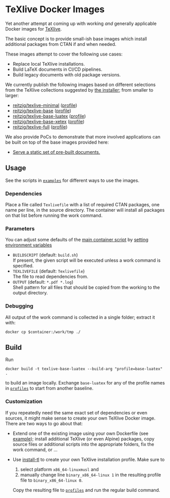 # TeXlive Docker Images

Yet another attempt at coming up with working _and_ generally applicable
Docker images for [TeXlive][texlive].

The basic concept is to provide small-ish base images which
install additional packages from CTAN if and when needed.

These images attempt to cover the following use cases:

 - Replace local TeXlive installations.
 - Build LaTeX documents in CI/CD pipelines.
 - Build legacy documents with old package versions.

We currently publish the following images based on different selections
from the TeXlive collections suggested by [the installer][install-tl]; 
from smaller to larger:

 - [reitzig/texlive-minimal][minimal-dockerhub] ([profile][minimal-profile])
 - [reitzig/texlive-base][base-dockerhub] ([profile][base-profile])
 - [reitzig/texlive-base-luatex][base-luatex-dockerhub] ([profile][base-luatex-profile])
 - [reitzig/texlive-base-xetex][base-xetex-dockerhub] ([profile][base-xetex-profile])
 - [reitzig/texlive-full][full-dockerhub] ([profile][full-profile])

We also provide PoCs to demonstrate that more involved applications can
be built on top of the base images provided here:
 
 - [Serve a static set of pre-built documents.][demo-static-serve]
 <!-- TODO - LaTeX CI pipeline -->
 <!-- TODO - LaTeX build server. -->
 <!-- TODO - Document generation server. -->


## Usage

See the scripts in [`examples`][examples] for different ways to use the images.
<!-- TODO: document properly -->

### Dependencies

Place a file called `Texlivefile`  with a list of required CTAN packages, 
one name per line, in the source directory. 
The container will install all packages on that list before running the work command.

### Parameters

You can adjust some defaults of the 
    [main container script][entrypoint]
by 
    [setting environment variables][docker-set-env]
 
 - `BUILDSCRIPT` (default: `build.sh`)  
   If present, the given script will be executed unless a work command is specified.
 - `TEXLIVEFILE` (default: `Texlivefile`)  
   The file to read dependencies from.
 - `OUTPUT` (default: `*.pdf *.log`)  
   Shell pattern for all files that should be copied from the working to the output directory.

### Debugging

All output of the work command is collected in a single folder; extract it with:

    docker cp $container:/work/tmp ./


## Build

Run

    docker build -t texlive-base-luatex --build-arg "profile=base-luatex" .

to build an image locally. Exchange `base-luatex` for any of the profile names in
[`profiles`][profiles] to start from another baseline.

### Customization

If you repeatedly need the same exact set of dependencies or even sources, it
might make sense to create your own TeXlive Docker image.
There are two ways to go about that:

 - Extend one of the existing image using your own Dockerfile (see [example][custom-dockerfile]);
   install additional TeXlive (or even Alpine) packages, copy source files
   or additional scripts into the appropriate folders, fix the work command, or ...
    
 - Use [install-tl][install-tl] to create your own TeXlive installation profile. Make sure to
 
    1. select platform `x86_64-linuxmusl` and
    2. manually change line `binary_x86_64-linux 1` in the resulting profile file
       to `binary_x86_64-linux 0`.
       <!-- Yup, it's a workaround; musl-only installs are apparently not well-supported.
            See a matching note in Dockerfile. Any advice is appreciated. -->
       
   Copy the resulting file to [`profiles`][profiles] and run the regular build command.
   

<!-- Note: These will be rewritten by update-dockerhub-info.sh before pushing to Docker Hub -->
[examples]: examples
[profiles]: profiles
[entrypoint]: entrypoint.sh
[custom-dockerfile]: examples/Dockerfile
[demo-static-serve]: demo/static-document-server

[minimal-dockerhub]: https://hub.docker.com/r/reitzig/texlive-minimal
[minimal-profile]: profiles/minimal.profile
[base-dockerhub]: https://hub.docker.com/r/reitzig/texlive-base
[base-profile]: profiles/base.profile
[base-luatex-dockerhub]: https://hub.docker.com/r/reitzig/texlive-base-luatex
[base-luatex-profile]: profiles/base-luatex.profile
[base-xetex-dockerhub]: https://hub.docker.com/r/reitzig/texlive-base-xetex
[base-xetex-profile]: profiles/base-xetex.profile
[full-dockerhub]: https://hub.docker.com/r/reitzig/texlive-full
[full-profile]: profiles/full.profile

[docker-set-env]: https://docs.docker.com/engine/reference/commandline/run/#set-environment-variables--e---env---env-file
[install-tl]: https://www.tug.org/texlive/acquire-netinstall.html
[texlive]: https://www.tug.org/texlive/

